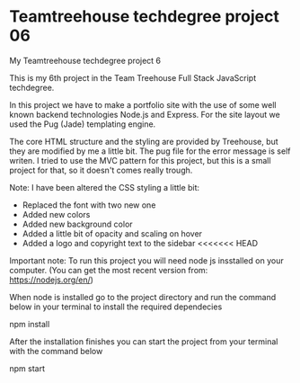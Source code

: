 # Teamtreehouse techdegree project 06
My Teamtreehouse techdegree project 6

This is my 6th project in the Team Treehouse Full Stack JavaScript techdegree.

In this project we have to make a portfolio site with the use of some well known backend technologies Node.js and Express. For the site layout we used the Pug (Jade) templating engine.

The core HTML structure and the styling are provided by Treehouse, but they are modified by me a little bit.
The pug file for the error message is self writen. I tried to use the MVC pattern for this project, but this is a small project for that, so it doesn't comes really trough.

Note: I have been altered the CSS styling a little bit:

 - Replaced the font with two new one
 - Added new colors
 - Added new background color
 - Added a little bit of opacity and scaling on hover
 - Added a logo and copyright text to the sidebar
<<<<<<< HEAD

Important note: To run this project you will need node js insstalled on your computer.
(You can get the most recent version from: https://nodejs.org/en/)

When node is installed go to the project directory and run the command below in your terminal to install the required dependecies
  
  npm install
  
After the installation finishes you can start the project from your terminal with the command below
  
  npm start


